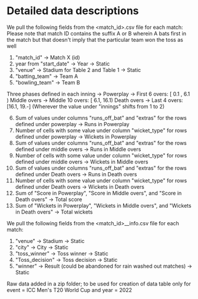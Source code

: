 # Detailed data descriptions 

We pull the following fields from the <match_id>.csv file for each match:
Please note that match ID contains the suffix A or B wherein A bats first in the match but that doesn't imply that the particular team won the toss as well
  1. "match_id" -> Match X (id)
  2. year from "start_date" -> Year  -> Static
  3. "venue" -> Stadium for Table 2 and Table 1 -> Static
  4. "batting_team" -> Team A 
  5. "bowling_team" -> Team B
  
Three phases defined in each inning ->
  Powerplay -> First 6 overs: [ 0.1 , 6.1 )
  Middle overs -> Middle 10 overs: [ 6.1, 16.1)
  Death overs -> Last 4 overs: [16.1, 19.-] (Wherever the value under "innings" shifts from 1 to 2)

  6. Sum of values under columns "runs_off_bat" and "extras" for the rows defined under powerplay -> Runs in Powerplay
  7. Number of cells with some value under column "wicket_type" for rows defined under powerplay -> Wickets in Powerplay 
  8. Sum of values under columns "runs_off_bat" and "extras" for the rows defined under middle overs -> Runs in Middle overs
  9. Number of cells with some value under column "wicket_type" for rows defined under middle overs -> Wickets in Middle overs
  10. Sum of values under columns "runs_off_bat" and "extras" for the rows defined under Death overs -> Runs in Death overs
  11. Number of cells with some value under column "wicket_type" for rows defined under Death overs -> Wickets in Death overs
  12. Sum of "Score in Powerplay", "Score in Middle overs", and "Score in Death overs" -> Total score
  13. Sum of "Wickets in Powerplay", "Wickets in Middle overs", and "Wickets in Death overs" -> Total wickets

We pull the following fields from the <match_id>__info.csv file for each match:
  1. "venue" -> Stadium -> Static
  2. "city" -> City -> Static
  3. "toss_winner" -> Toss winner -> Static
  4. "Toss_decision" -> Toss decision -> Static 
  5. "winner" -> Result (could be abandoned for rain washed out matches) -> Static

Raw data added in a zip folder; to be used for creation of data table only for event = ICC Men's T20 World Cup and year = 2022
